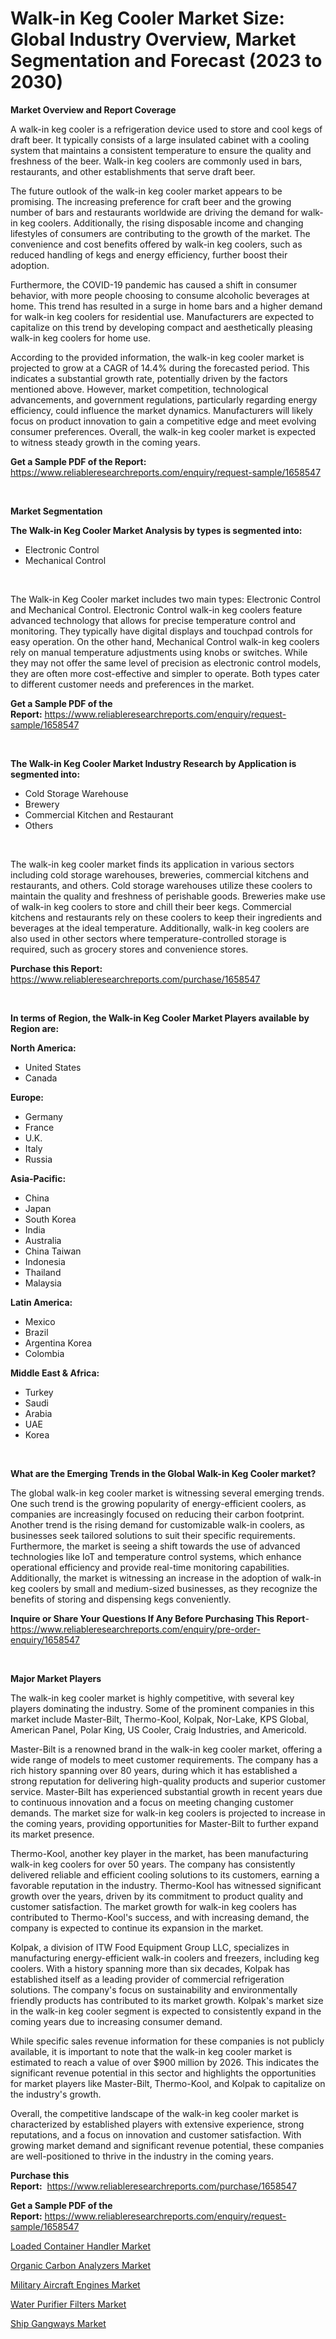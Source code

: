 <p><h1>Walk-in Keg Cooler Market Size: Global Industry Overview, Market Segmentation and Forecast (2023 to 2030)</h1></p><p><strong>Market Overview and Report Coverage</strong></p>
<p><p>A walk-in keg cooler is a refrigeration device used to store and cool kegs of draft beer. It typically consists of a large insulated cabinet with a cooling system that maintains a consistent temperature to ensure the quality and freshness of the beer. Walk-in keg coolers are commonly used in bars, restaurants, and other establishments that serve draft beer.</p><p>The future outlook of the walk-in keg cooler market appears to be promising. The increasing preference for craft beer and the growing number of bars and restaurants worldwide are driving the demand for walk-in keg coolers. Additionally, the rising disposable income and changing lifestyles of consumers are contributing to the growth of the market. The convenience and cost benefits offered by walk-in keg coolers, such as reduced handling of kegs and energy efficiency, further boost their adoption.</p><p>Furthermore, the COVID-19 pandemic has caused a shift in consumer behavior, with more people choosing to consume alcoholic beverages at home. This trend has resulted in a surge in home bars and a higher demand for walk-in keg coolers for residential use. Manufacturers are expected to capitalize on this trend by developing compact and aesthetically pleasing walk-in keg coolers for home use.</p><p>According to the provided information, the walk-in keg cooler market is projected to grow at a CAGR of 14.4% during the forecasted period. This indicates a substantial growth rate, potentially driven by the factors mentioned above. However, market competition, technological advancements, and government regulations, particularly regarding energy efficiency, could influence the market dynamics. Manufacturers will likely focus on product innovation to gain a competitive edge and meet evolving consumer preferences. Overall, the walk-in keg cooler market is expected to witness steady growth in the coming years.</p></p>
<p><strong>Get a Sample PDF of the Report:</strong> <a href="https://www.reliableresearchreports.com/enquiry/request-sample/1658547">https://www.reliableresearchreports.com/enquiry/request-sample/1658547</a></p>
<p>&nbsp;</p>
<p><strong>Market Segmentation</strong></p>
<p><strong>The Walk-in Keg Cooler Market Analysis by types is segmented into:</strong></p>
<p><ul><li>Electronic Control</li><li>Mechanical Control</li></ul></p>
<p>&nbsp;</p>
<p><p>The Walk-in Keg Cooler market includes two main types: Electronic Control and Mechanical Control. Electronic Control walk-in keg coolers feature advanced technology that allows for precise temperature control and monitoring. They typically have digital displays and touchpad controls for easy operation. On the other hand, Mechanical Control walk-in keg coolers rely on manual temperature adjustments using knobs or switches. While they may not offer the same level of precision as electronic control models, they are often more cost-effective and simpler to operate. Both types cater to different customer needs and preferences in the market.</p></p>
<p><strong>Get a Sample PDF of the Report:</strong>&nbsp;<a href="https://www.reliableresearchreports.com/enquiry/request-sample/1658547">https://www.reliableresearchreports.com/enquiry/request-sample/1658547</a></p>
<p>&nbsp;</p>
<p><strong>The Walk-in Keg Cooler Market Industry Research by Application is segmented into:</strong></p>
<p><ul><li>Cold Storage Warehouse</li><li>Brewery</li><li>Commercial Kitchen and Restaurant</li><li>Others</li></ul></p>
<p>&nbsp;</p>
<p><p>The walk-in keg cooler market finds its application in various sectors including cold storage warehouses, breweries, commercial kitchens and restaurants, and others. Cold storage warehouses utilize these coolers to maintain the quality and freshness of perishable goods. Breweries make use of walk-in keg coolers to store and chill their beer kegs. Commercial kitchens and restaurants rely on these coolers to keep their ingredients and beverages at the ideal temperature. Additionally, walk-in keg coolers are also used in other sectors where temperature-controlled storage is required, such as grocery stores and convenience stores.</p></p>
<p><strong>Purchase this Report:</strong>&nbsp; <a href="https://www.reliableresearchreports.com/purchase/1658547">https://www.reliableresearchreports.com/purchase/1658547</a></p>
<p>&nbsp;</p>
<p><strong>In terms of Region, the Walk-in Keg Cooler Market Players available by Region are:</strong></p>
<p>
    <p> <strong> North America: </strong>
        <ul>
            <li>United States</li>
            <li>Canada</li>
        </ul>
        </p> 
    <p> <strong> Europe: </strong>
        <ul>
            <li>Germany</li>
            <li>France</li>
            <li>U.K.</li>
            <li>Italy</li>
            <li>Russia</li>
        </ul>
        </p> 
    <p> <strong> Asia-Pacific: </strong>
        <ul>
            <li>China</li>
            <li>Japan</li>
            <li>South Korea</li>
            <li>India</li>
            <li>Australia</li>
            <li>China Taiwan</li>
            <li>Indonesia</li>
            <li>Thailand</li>
            <li>Malaysia</li>
        </ul>
        </p> 
    <p> <strong> Latin America: </strong>
        <ul>
            <li>Mexico</li>
            <li>Brazil</li>
            <li>Argentina Korea</li>
            <li>Colombia</li>
        </ul>
        </p> 
    <p> <strong> Middle East & Africa: </strong>
        <ul>
            <li>Turkey</li>
            <li>Saudi</li>
            <li>Arabia</li>
            <li>UAE</li>
            <li>Korea</li>
        </ul>
    </p>
    </p>
<p>&nbsp;</p>
<p><strong>What are the Emerging Trends in the Global Walk-in Keg Cooler market?</strong></p>
<p><p>The global walk-in keg cooler market is witnessing several emerging trends. One such trend is the growing popularity of energy-efficient coolers, as companies are increasingly focused on reducing their carbon footprint. Another trend is the rising demand for customizable walk-in coolers, as businesses seek tailored solutions to suit their specific requirements. Furthermore, the market is seeing a shift towards the use of advanced technologies like IoT and temperature control systems, which enhance operational efficiency and provide real-time monitoring capabilities. Additionally, the market is witnessing an increase in the adoption of walk-in keg coolers by small and medium-sized businesses, as they recognize the benefits of storing and dispensing kegs conveniently.</p></p>
<p><strong>Inquire or Share Your Questions If Any Before Purchasing This Report</strong>- <a href="https://www.reliableresearchreports.com/enquiry/pre-order-enquiry/1658547">https://www.reliableresearchreports.com/enquiry/pre-order-enquiry/1658547</a></p>
<p>&nbsp;</p>
<p><strong>Major Market Players</strong></p>
<p><p>The walk-in keg cooler market is highly competitive, with several key players dominating the industry. Some of the prominent companies in this market include Master-Bilt, Thermo-Kool, Kolpak, Nor-Lake, KPS Global, American Panel, Polar King, US Cooler, Craig Industries, and Americold.</p><p>Master-Bilt is a renowned brand in the walk-in keg cooler market, offering a wide range of models to meet customer requirements. The company has a rich history spanning over 80 years, during which it has established a strong reputation for delivering high-quality products and superior customer service. Master-Bilt has experienced substantial growth in recent years due to continuous innovation and a focus on meeting changing customer demands. The market size for walk-in keg coolers is projected to increase in the coming years, providing opportunities for Master-Bilt to further expand its market presence.</p><p>Thermo-Kool, another key player in the market, has been manufacturing walk-in keg coolers for over 50 years. The company has consistently delivered reliable and efficient cooling solutions to its customers, earning a favorable reputation in the industry. Thermo-Kool has witnessed significant growth over the years, driven by its commitment to product quality and customer satisfaction. The market growth for walk-in keg coolers has contributed to Thermo-Kool's success, and with increasing demand, the company is expected to continue its expansion in the market.</p><p>Kolpak, a division of ITW Food Equipment Group LLC, specializes in manufacturing energy-efficient walk-in coolers and freezers, including keg coolers. With a history spanning more than six decades, Kolpak has established itself as a leading provider of commercial refrigeration solutions. The company's focus on sustainability and environmentally friendly products has contributed to its market growth. Kolpak's market size in the walk-in keg cooler segment is expected to consistently expand in the coming years due to increasing consumer demand.</p><p>While specific sales revenue information for these companies is not publicly available, it is important to note that the walk-in keg cooler market is estimated to reach a value of over $900 million by 2026. This indicates the significant revenue potential in this sector and highlights the opportunities for market players like Master-Bilt, Thermo-Kool, and Kolpak to capitalize on the industry's growth.</p><p>Overall, the competitive landscape of the walk-in keg cooler market is characterized by established players with extensive experience, strong reputations, and a focus on innovation and customer satisfaction. With growing market demand and significant revenue potential, these companies are well-positioned to thrive in the industry in the coming years.</p></p>
<p><strong>Purchase this Report:</strong>&nbsp;&nbsp;<a href="https://www.reliableresearchreports.com/purchase/1658547">https://www.reliableresearchreports.com/purchase/1658547</a></p>
<p></p>
<p><strong>Get a Sample PDF of the Report:</strong>&nbsp;<a href="https://www.reliableresearchreports.com/enquiry/request-sample/1658547">https://www.reliableresearchreports.com/enquiry/request-sample/1658547</a></p>
<p><p><a href="https://medium.com/@chiragreportprime1/loaded-container-handler-market-size-growth-forecast-2023-2030-fdb23013b0fd">Loaded Container Handler Market</a></p><p><a href="https://www.linkedin.com/pulse/organic-carbon-analyzers-market-research-report-provides-thorough-ni8ge/">Organic Carbon Analyzers Market</a></p><p><a href="https://www.linkedin.com/pulse/military-aircraft-engines-market-size-share-amp-trends-analysis-at9xe/">Military Aircraft Engines Market</a></p><p><a href="https://www.linkedin.com/pulse/water-purifier-filters-market-size-growth-forecast-from-vo0ie/">Water Purifier Filters Market</a></p><p><a href="https://medium.com/@akshatsharma12/ship-gangways-market-size-growth-forecast-2023-2030-96013a85f455">Ship Gangways Market</a></p></p>